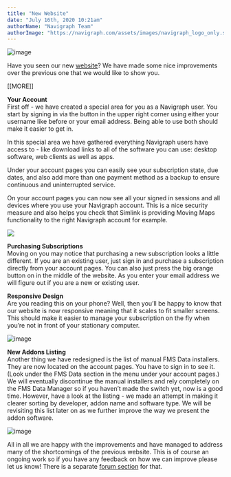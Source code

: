 ```yaml
---
title: "New Website"
date: "July 16th, 2020 10:21am"
authorName: "Navigraph Team"
authorImage: "https://navigraph.com/assets/images/navigraph_logo_only.svg"
---
```


![image](https://64.media.tumblr.com/5ae6ca4f88e10cb9275492ce4525137f/94119e584742661b-e4/s540x810/b1980b8fba6681d49e0cf0fe82e5f7ef642375b4.png)

Have you seen our new [website](https://navigraph.com)? We have made some nice improvements over the previous one that we would like to show you.

\[\[MORE\]\]

**Your Account**  
First off - we have created a special area for you as a Navigraph user. You start by signing in via the button in the upper right corner using either your username like before or your email address. Being able to use both should make it easier to get in.

In this special area we have gathered everything Navigraph users have access to - like download links to all of the software you can use: desktop software, web clients as well as apps.

Under your account pages you can easily see your subscription state, due dates, and also add more than one payment method as a backup to ensure continuous and uninterrupted service.

On your account pages you can now see all your signed in sessions and all devices where you use your Navigraph account. This is a nice security measure and also helps you check that Simlink is providing Moving Maps functionality to the right Navigraph account for example.

![](https://64.media.tumblr.com/457db90b4141c94a4cdba82f72d7b9e8/94119e584742661b-27/s540x810/96435e6082f080fc51be73cbd37f9577fd9dd18c.png)

**Purchasing Subscriptions**  
Moving on you may notice that purchasing a new subscription looks a little different. If you are an existing user, just sign in and purchase a subscription directly from your account pages. You can also just press the big orange button on in the middle of the website. As you enter your email address we will figure out if you are a new or existing user.  

**Responsive Design**  
Are you reading this on your phone? Well, then you’ll be happy to know that our website is now responsive meaning that it scales to fit smaller screens. This should make it easier to manage your subscription on the fly when you’re not in front of your stationary computer.

![image](https://64.media.tumblr.com/2912e83062cc6dfdd01fbec4c687fed4/94119e584742661b-26/s540x810/9ac801b76929341e0c7aebfd1580975393a78ac2.jpg)

**New Addons Listing**  
Another thing we have redesigned is the list of manual FMS Data installers. They are now located on the account pages. You have to sign in to see it. (Look under the FMS Data section in the menu under your account pages.) We will eventually discontinue the manual installers and rely completely on the FMS Data Manager so if you haven’t made the switch yet, now is a good time. However, have a look at the listing - we made an attempt in making it clearer sorting by developer, addon name and software type. We will be revisiting this list later on as we further improve the way we present the addon software.

![image](https://64.media.tumblr.com/83af2a11963a9df8d2d4a4f17815b694/94119e584742661b-14/s540x810/bf41dc90df7eb11541171d6ddba1e96591532f84.png)

All in all we are happy with the improvements and have managed to address many of the shortcomings of the previous website. This is of course an ongoing work so if you have any feedback on how we can improve please let us know! There is a separate [forum section](https://forum.navigraph.com/viewforum.php?f=17) for that.